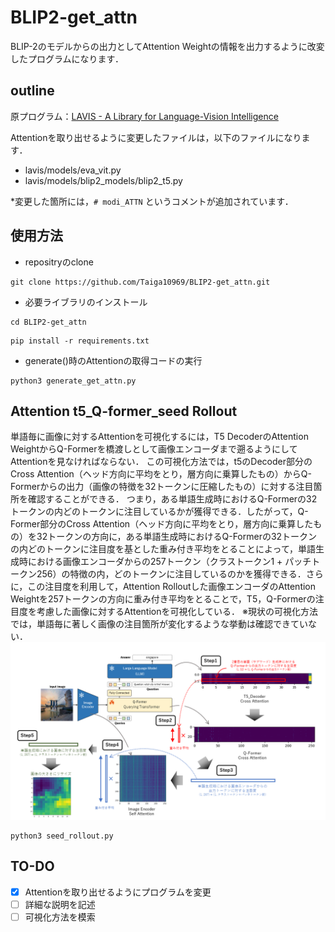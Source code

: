 # BLIP2-get_attn
BLIP-2のモデルからの出力としてAttention Weightの情報を出力するように改変したプログラムになります．<br>

## outline
原プログラム：[LAVIS - A Library for Language-Vision Intelligence](https://github.com/salesforce/LAVIS)<br>

Attentionを取り出せるように変更したファイルは，以下のファイルになります．<br>
- lavis/models/eva_vit.py
- lavis/models/blip2_models/blip2_t5.py

*変更した箇所には，`# modi_ATTN` というコメントが追加されています．



## 使用方法
- repositryのclone
```
git clone https://github.com/Taiga10969/BLIP2-get_attn.git
```
- 必要ライブラリのインストール
```
cd BLIP2-get_attn
```
```
pip install -r requirements.txt
```
- generate()時のAttentionの取得コードの実行
```
python3 generate_get_attn.py
```

## Attention t5_Q-former_seed Rollout
単語毎に画像に対するAttentionを可視化するには，T5 DecoderのAttention WeightからQ-Formerを橋渡しとして画像エンコーダまで遡るようにしてAttentionを見なければならない．
この可視化方法では，t5のDecoder部分のCross Attention（ヘッド方向に平均をとり，層方向に乗算したもの）からQ-Formerからの出力（画像の特徴を32トークンに圧縮したもの）に対する注目箇所を確認することができる．
つまり，ある単語生成時におけるQ-Formerの32トークンの内どのトークンに注目しているかが獲得できる．したがって，Q-Former部分のCross Attention（ヘッド方向に平均をとり，層方向に乗算したもの）を32トークンの方向に，ある単語生成時におけるQ-Formerの32トークンの内どのトークンに注目度を基とした重み付き平均をとることによって，単語生成時における画像エンコーダからの257トークン（クラストークン1 + パッチトークン256）の特徴の内，どのトークンに注目しているのかを獲得できる．さらに，この注目度を利用して，Attention Rolloutした画像エンコーダのAttention Weightを257トークンの方向に重み付き平均をとることで，T5，Q-Formerの注目度を考慮した画像に対するAttentionを可視化している．
<be>
※現状の可視化方法では，単語毎に著しく画像の注目箇所が変化するような挙動は確認できていない．
![Test Image 3](https://github.com/Taiga10969/BLIP2-get_attn/blob/main/sample_img/BLIP2-Attention.png)

```
python3 seed_rollout.py
```

## TO-DO

- [x] Attentionを取り出せるようにプログラムを変更
- [ ] 詳細な説明を記述
- [ ] 可視化方法を模索
